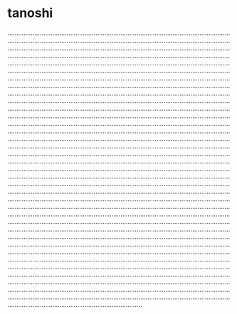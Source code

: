 # tanoshi
...........................................................................................................................................................................................................................................................................................................................................................................................................................................................................................................................................................................................................................................................................................................................................................................................................................................................................................................................................................................................................................................................................................................................................................................................................................................................................................................................................................................................................................................................................................................................................................................................................................................................................................................................................................................................................................................................................................................................................................................................................................................................................................................................................................................................................................................................................................................................................................................................................................................................................................................................................................................................................................................................................................................................................................................................................................................................................................................................................................................................................................................................................................................................................................................................................................................................................................................................................................................................................................................................................................................................................................................................................................................................................................................................................................................................................................................................................................................................................................................................................................................................................................................................................................................................................................................................................................................................................................................................................................................................................................................................................................................................................................................................................................................................